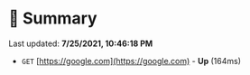 # 📖 Summary
Last updated: **7/25/2021, 10:46:18 PM**

- `GET` [https://google.com](https://google.com) - **Up** (164ms)
